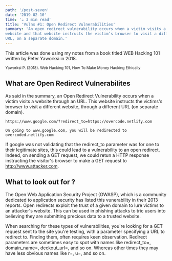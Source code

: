 ```yaml
---
path: '/post-seven'
date: '2019-02-10'
time: '☕️ 3 min read'
title: 'Vulns #1: Open Redirect Vulnerabilities'
summary: 'An open redirect vulnerability occurs when a victim visits a URL for a given
website and that website instructs the victim’s browser to visit a different
URL, on a separate domain.'
---
```


This article was done using my notes from a book titled WEB Hacking 101 written by Peter Yaworksi in 2018.

<sub>Yaworksi P. (2018). Web Hacking 101, How To Make Money Hacking Ethically</sub>

## What are Open Redirect Vulnerabilites

As said in the summary, an Open Redirect Vulnerability occurs when a victim visits a website through an URL. This website instructs the victims's browser to visit a different website, through a different URL (on separate domain).

```
https://www.google.com/?redirect_to=https://overcode.netlify.com

On going to www.google.com, you will be redirected to overcoded.netlify.com

```

If google was not validating that the redirect_to parameter was for one to their legitimate sites, this could lead to a vulnerability to an open redirect.
Indeed, on sending a GET request, we could retun a HTTP response instructing the visitor's browser to make a GET request to http://www.attacker.com.

## What to look out for ?

The Open Web Application Security Project (OWASP), which is a community dedicated to application security has listed this vunerability in their 2013 reports. Open redirects exploit the trust of a given domain to lure victims to an attacker's website. This can be used in phishing attacks to tric users into believing they are submitting precious data to a trusted website.

When searching for these types of vulnerabilities, you're looking for a GET request sent to the site you're testing, with a parameter specifying a URL to redirect to.
Finding them, often requires keen observation. Redirect parameters are sometimes easy to spot with names like redirect_to=, domain_name=, deckout_url=, and so on. Whereas other times they may have less obvious names like r=, u=, and so on.
